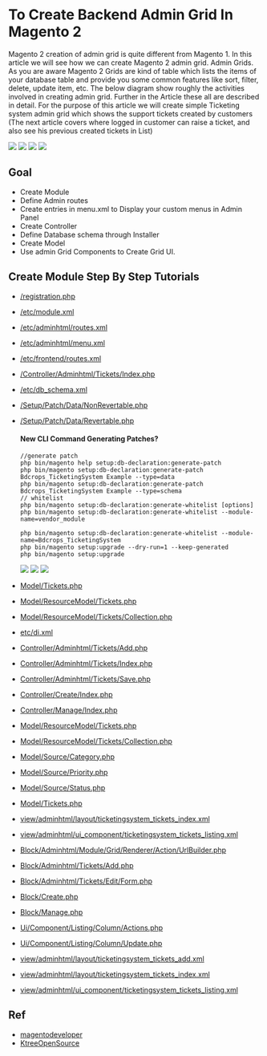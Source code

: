 #  To Create Backend Admin Grid   In Magento 2

Magento 2 creation of admin grid is quite different from Magento 1. In this article we will see how we can create Magento 2 admin grid. Admin Grids. As you are aware Magento 2 Grids are kind of table which lists the items of your database table and provide you some common features like sort, filter, delete, update item, etc.
The below diagram show roughly the activities involved in creating admin grid. Further in the Article these all are described in detail.
For the purpose of this article we will create simple Ticketing system admin grid which shows the support tickets created by customers (The next article covers where logged in customer can raise a ticket, and also see his previous created tickets in List)

![](docs/adminMenu.png)
![](docs/ticketList.png)
![](docs/ticketEdit.png)
![](docs/ticketFrontend.png)

## Goal
- Create   Module
- Define Admin routes
- Create entries in menu.xml to Display your custom menus in Admin Panel
- Create Controller
- Define Database schema through Installer
- Create Model
- Use admin Grid Components to Create Grid UI.

## Create Module Step By Step Tutorials

- [/registration.php](registration.php)
- [/etc/module.xml](etc/module.xml)
- [/etc/adminhtml/routes.xml](etc/adminhtml/routes.xml)
- [/etc/adminhtml/menu.xml](etc/adminhtml/menu.xml)
- [/etc/frontend/routes.xml](etc/frontend/routes.xml)
- [/Controller/Adminhtml/Tickets/Index.php](Controller/Adminhtml/Tickets/Index.php)
- [/etc/db_schema.xml](etc/db_schema.xml)
- [/Setup/Patch/Data/NonRevertable.php](Setup/Patch/Data/NonRevertable.php)
- [/Setup/Patch/Data/Revertable.php](Setup/Patch/Data/Revertable.php)
   #### New CLI Command  Generating Patches?


    ```
    //generate patch
    php bin/magento help setup:db-declaration:generate-patch
    php bin/magento setup:db-declaration:generate-patch Bdcrops_TicketingSystem Example --type=data
    php bin/magento setup:db-declaration:generate-patch Bdcrops_TicketingSystem Example --type=schema
    // whitelist
    php bin/magento setup:db-declaration:generate-whitelist [options]
    php bin/magento setup:db-declaration:generate-whitelist --module-name=vendor_module

    php bin/magento setup:db-declaration:generate-whitelist --module-name=Bdcrops_TicketingSystem
    php bin/magento setup:upgrade --dry-run=1 --keep-generated
    php bin/magento setup:upgrade

    ```

  ![](docs/schemaWhilteList.png)
  ![](docs/dataPatch.png)
  ![](docs/DataTable.png)

- [Model/Tickets.php](Model/Tickets.php)
- [Model/ResourceModel/Tickets.php](Model/ResourceModel/Tickets.php)
- [Model/ResourceModel/Tickets/Collection.php](Model/ResourceModel/Tickets/Collection.php)
- [etc/di.xml](etc/di.xml)
- [Controller/Adminhtml/Tickets/Add.php](Controller/Adminhtml/Tickets/Add.php)
- [Controller/Adminhtml/Tickets/Index.php](Controller/Adminhtml/Tickets/Index.php)
- [Controller/Adminhtml/Tickets/Save.php](Controller/Adminhtml/Tickets/Save.php)
- [Controller/Create/Index.php](Controller/Create/Index.php)
- [Controller/Manage/Index.php](Controller/Manage/Index.php)
- [Model/ResourceModel/Tickets.php](Model/ResourceModel/Tickets.php)
- [Model/ResourceModel/Tickets/Collection.php](Model/ResourceModel/Tickets/Collection.php)
- [Model/Source/Category.php](Model/Source/Category.php)
- [Model/Source/Priority.php](Model/Source/Priority.php)
- [Model/Source/Status.php](Model/Source/Status.php)
- [Model/Tickets.php](Model/Tickets.php)
- [view/adminhtml/layout/ticketingsystem_tickets_index.xml](view/adminhtml/layout/ticketingsystem_tickets_index.xml)
- [view/adminhtml/ui_component/ticketingsystem_tickets_listing.xml](view/adminhtml/ui_component/ticketingsystem_tickets_listing.xml)
- [Block/Adminhtml/Module/Grid/Renderer/Action/UrlBuilder.php](Block/Adminhtml/Module/Grid/Renderer/Action/UrlBuilder.php)
- [Block/Adminhtml/Tickets/Add.php](Block/Adminhtml/Tickets/Add.php)
- [Block/Adminhtml/Tickets/Edit/Form.php](Block/Adminhtml/Tickets/Edit/Form.php)
- [Block/Create.php](Block/Create.php)
- [Block/Manage.php](Block/Manage.php)
- [Ui/Component/Listing/Column/Actions.php](Ui/Component/Listing/Column/Actions.php)
- [Ui/Component/Listing/Column/Update.php](Ui/Component/Listing/Column/Update.php)
- [view/adminhtml/layout/ticketingsystem_tickets_add.xml](view/adminhtml/layout/ticketingsystem_tickets_add.xml)
- [view/adminhtml/layout/ticketingsystem_tickets_index.xml](view/adminhtml/layout/ticketingsystem_tickets_index.xml)
- [view/adminhtml/ui_component/ticketingsystem_tickets_listing.xml](view/adminhtml/ui_component/ticketingsystem_tickets_listing.xml)




## Ref
 - [magentodeveloper](https://magentodeveloper.in/magento-2-admin-grid.html)
 - [KtreeOpenSource](https://github.com/KtreeOpenSource/Magento2Examples)
